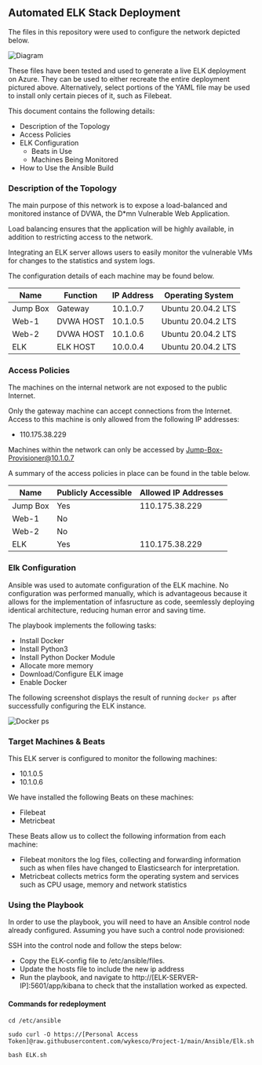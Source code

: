 ## Automated ELK Stack Deployment

The files in this repository were used to configure the network depicted below.

![Diagram](https://github.com/wykesco/Project-1/blob/main/Diagrams/Topology.png)

These files have been tested and used to generate a live ELK deployment on Azure. They can be used to either recreate the entire deployment pictured above. Alternatively, select portions of the YAML file may be used to install only certain pieces of it, such as Filebeat.

This document contains the following details:
- Description of the Topology
- Access Policies
- ELK Configuration
  - Beats in Use
  - Machines Being Monitored
- How to Use the Ansible Build


### Description of the Topology

The main purpose of this network is to expose a load-balanced and monitored instance of DVWA, the D*mn Vulnerable Web Application.

Load balancing ensures that the application will be highly available, in addition to restricting access to the network.

Integrating an ELK server allows users to easily monitor the vulnerable VMs for changes to the statistics and system logs.

The configuration details of each machine may be found below.

| Name     | Function | IP Address | Operating System |
|----------|----------|------------|------------------|
| Jump Box | Gateway  | 10.1.0.7   |Ubuntu 20.04.2 LTS|
| Web-1    | DVWA HOST| 10.1.0.5   |Ubuntu 20.04.2 LTS|
| Web-2    | DVWA HOST| 10.1.0.6   |Ubuntu 20.04.2 LTS|
| ELK      | ELK HOST | 10.0.0.4   |Ubuntu 20.04.2 LTS|

### Access Policies

The machines on the internal network are not exposed to the public Internet. 

Only the gateway machine can accept connections from the Internet. Access to this machine is only allowed from the following IP addresses: 

- 110.175.38.229

Machines within the network can only be accessed by Jump-Box-Provisioner@10.1.0.7

A summary of the access policies in place can be found in the table below.

| Name     | Publicly Accessible | Allowed IP Addresses |
|----------|---------------------|----------------------|
| Jump Box | Yes                 | 110.175.38.229       |
| Web-1    | No                  |                      |
| Web-2    | No                  |                      |
| ELK      | Yes                 | 110.175.38.229       |
### Elk Configuration

Ansible was used to automate configuration of the ELK machine. No configuration was performed manually, which is advantageous because it allows for the implementation of infasructure as code, seemlessly deploying identical architecture, reducing human error and saving time.


The playbook implements the following tasks:
- Install Docker
- Install Python3
- Install Python Docker Module
- Allocate more memory
- Download/Configure ELK image
- Enable Docker

The following screenshot displays the result of running `docker ps` after successfully configuring the ELK instance.

![Docker ps](https://github.com/wykesco/Project-1/blob/main/Diagrams/docker_ps_output.png)

### Target Machines & Beats
This ELK server is configured to monitor the following machines:
- 10.1.0.5
- 10.1.0.6

We have installed the following Beats on these machines:
- Filebeat
- Metricbeat

These Beats allow us to collect the following information from each machine:
- Filebeat monitors the log files, collecting and forwarding information such as when files have changed to Elasticsearch for interpretation.
- Metricbeat collects metrics form the operating system and services such as CPU usage, memory and network statistics


### Using the Playbook
In order to use the playbook, you will need to have an Ansible control node already configured. Assuming you have such a control node provisioned: 

SSH into the control node and follow the steps below:
- Copy the ELK-config file to /etc/ansible/files.
- Update the hosts file to include the new ip address
- Run the playbook, and navigate to http://[ELK-SERVER-IP]:5601/app/kibana to check that the installation worked as expected.

#### Commands for redeployment

```cd /etc/ansible```

```sudo curl -O https://[Personal Access Token]@raw.githubusercontent.com/wykesco/Project-1/main/Ansible/Elk.sh```

```bash ELK.sh```


